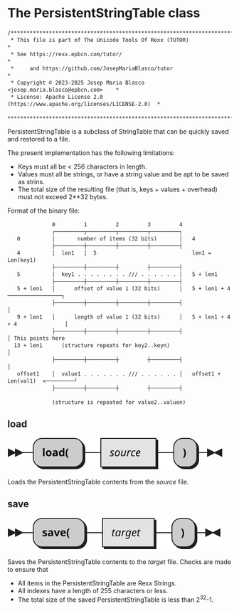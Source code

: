 # The PersistentStringTable class

```
/******************************************************************************
 * This file is part of The Unicode Tools Of Rexx (TUTOR)                     *
 * See https://rexx.epbcn.com/tutor/                                          *
 *     and https://github.com/JosepMariaBlasco/tutor                          *
 * Copyright © 2023-2025 Josep Maria Blasco <josep.maria.blasco@epbcn.com>    *
 * License: Apache License 2.0 (https://www.apache.org/licenses/LICENSE-2.0)  *
 ******************************************************************************/
```

PersistentStringTable is a subclass of StringTable that can be quickly saved and restored to a file.

The present implementation has the following limitations:

* Keys must all be < 256 characters in length.
* Values must all be strings, or have a string value and be apt to be saved as strins.
* The total size of the resulting file (that is, keys + values + overhead) must not exceed 2**32 bytes.

Format of the binary file:

```
              0         1         2         3         4
              ┌─────────┬─────────┬─────────┬─────────┐
   0          │       number of items (32 bits)       │   4
              ├─────────┼─────────┼─────────┼─────────┤
   4          │  len1   │  5                              len1 = Len(key1)
              ├─────────┼─────────┼         ┼─────────┤
   5          │  key1 . . . . . . . . /// . . . . . . │   5 + len1
              ├─────────┼─────────┼─────────┼─────────┤
   5 + len1   │      offset of value 1 (32 bits)      │   5 + len1 + 4  ─────────────────┐
              ├─────────┼─────────┼─────────┼─────────┤                                  │
   9 + len1   │      length of value 1 (32 bits)      │   5 + len1 + 4 + 4               │
              ├─────────┼─────────┼─────────┼─────────┤                                  │ This points here
  13 + len1      (structure repeats for key2..keyn)                                      │
              ├─────────┼─────────┼         ┼─────────┤                                  │
   offset1    │  value1 . . . . . . . /// . . . . . . │   offset1 + Len(val1)  <─────────┘
              ├─────────┼─────────┼         ┼─────────┤

              (structure is repeated for value2..valuen)
```

## load

![Diagram for the PersistentStringTable load method](img/PersistentStringTable_load.svg)

Loads the PersistentStringTable contents from the _source_ file.

## save

![Diagram for the PersistentStringTable save method](img/PersistentStringTable_save.svg)

Saves the PersistentStringTable contents to the _target_ file. Checks are made to ensure that

* All items in the PersistentStringTable are Rexx Strings.
* All indexes have a length of 255 characters or less.
* The total size of the saved PersistentStringTable is less than 2<sup>32</sup>-1.
